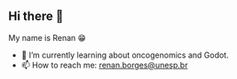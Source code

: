 ## Hi there 👋

My name is Renan 😁

- 🌱 I’m currently learning about oncogenomics and Godot.
- 📫 How to reach me: renan.borges@unesp.br

